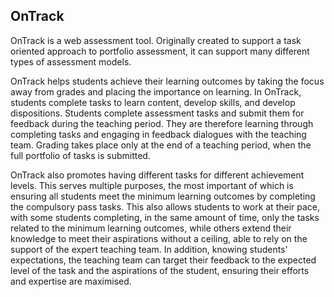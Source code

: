 
## OnTrack

OnTrack is a web assessment tool. Originally created to support a task oriented approach to portfolio assessment, it can support many different types of assessment models. 

OnTrack helps students achieve their learning outcomes by taking the focus away from grades and placing the importance on learning. In OnTrack, students complete tasks to learn content, develop skills, and develop dispositions. Students complete assessment tasks and submit them for feedback during the teaching period. They are therefore learning through completing tasks and engaging in feedback dialogues with the teaching team. Grading takes place only at the end of a teaching period, when the full portfolio of tasks is submitted. 

OnTrack also promotes having different tasks for different achievement levels. This serves multiple purposes, the most important of which is ensuring all students meet the minimum learning outcomes by completing the compulsory pass tasks. This also allows students to work at their pace, with some students completing, in the same amount of time,  only the tasks related to the minimum learning outcomes, while others extend their knowledge to meet their aspirations without a ceiling, able to rely on the support of the expert teaching team. In addition, knowing students' expectations, the teaching team can target their feedback to the expected level of the task and the aspirations of the student, ensuring their efforts and expertise are maximised.

